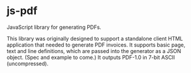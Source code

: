js-pdf
======

JavaScript library for generating PDFs.

This library was originally designed to support a standalone client HTML application that needed to generate PDF invoices. It supports basic page, text and line definitions, which are passed into the generator as a JSON object. (Spec and example to come.) It outputs PDF-1.0 in 7-bit ASCII (uncompressed).
